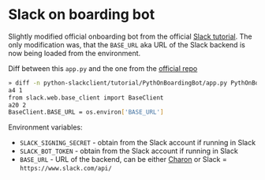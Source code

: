 # Slack on boarding bot
Slightly modified official onboarding bot from the official [Slack tutorial](https://github.com/slackapi/python-slackclient/tree/master/tutorial).
The only modification was, that the `BASE_URL` aka URL of the Slack backend is now being 
loaded from the environment.

Diff between this `app.py` and the one from the [official repo](https://github.com/slackapi/python-slackclient)
```bash
» diff -n python-slackclient/tutorial/PythOnBoardingBot/app.py PythOnBoardingBot/app.py                                                                                                                                                         1 ↵ lukas@Mefisto
a4 1
from slack.web.base_client import BaseClient
a20 2
BaseClient.BASE_URL = os.environ['BASE_URL']

```

Environment variables:
- `SLACK_SIGNING_SECRET` - obtain from the Slack account if running in Slack 
- `SLACK_BOT_TOKEN` - obtain from the Slack account if running in Slack
- `BASE_URL` - URL of the backend, can be either [Charon](https://github.com/wireapp/charon)
or Slack = `https://www.slack.com/api/`
